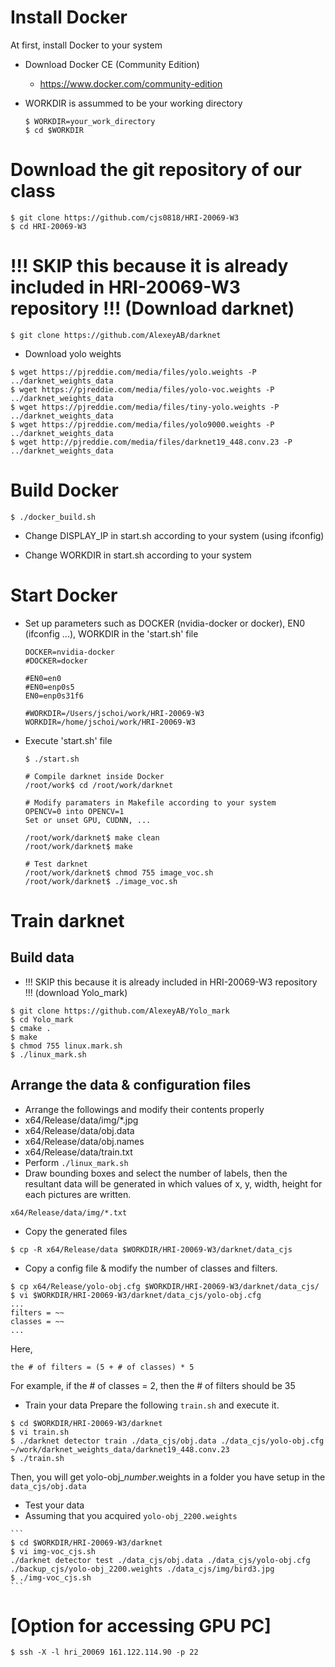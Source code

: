 # Install Docker
At first, install Docker to your system

* Download Docker CE (Community Edition)

  * https://www.docker.com/community-edition

* WORKDIR is assummed to be your working directory

  ```
  $ WORKDIR=your_work_directory
  $ cd $WORKDIR
  ```

# Download the git repository of our class
  ```
  $ git clone https://github.com/cjs0818/HRI-20069-W3
  $ cd HRI-20069-W3
  ```
  

#  !!! SKIP this because it is already included in HRI-20069-W3 repository !!!  (Download darknet)
  ```
  $ git clone https://github.com/AlexeyAB/darknet
  ```


 * Download yolo weights

  ```
  $ wget https://pjreddie.com/media/files/yolo.weights -P ../darknet_weights_data
  $ wget https://pjreddie.com/media/files/yolo-voc.weights -P ../darknet_weights_data
  $ wget https://pjreddie.com/media/files/tiny-yolo.weights -P ../darknet_weights_data
  $ wget https://pjreddie.com/media/files/yolo9000.weights -P ../darknet_weights_data
  $ wget http://pjreddie.com/media/files/darknet19_448.conv.23 -P ../darknet_weights_data
  ```


# Build Docker

  ```
  $ ./docker_build.sh
  ```
  
* Change DISPLAY_IP in start.sh according to your system (using ifconfig)

* Change WORKDIR in start.sh according to your system


# Start Docker

* Set up parameters such as DOCKER (nvidia-docker or docker), EN0 (ifconfig ...), WORKDIR in the 'start.sh' file

  ```
  DOCKER=nvidia-docker
  #DOCKER=docker

  #EN0=en0
  #EN0=enp0s5
  EN0=enp0s31f6
  
  #WORKDIR=/Users/jschoi/work/HRI-20069-W3
  WORKDIR=/home/jschoi/work/HRI-20069-W3
  ```

* Execute 'start.sh' file

  ```
  $ ./start.sh

  # Compile darknet inside Docker
  /root/work$ cd /root/work/darknet
  
  # Modify paramaters in Makefile according to your system
  OPENCV=0 into OPENCV=1
  Set or unset GPU, CUDNN, ...

  /root/work/darknet$ make clean
  /root/work/darknet$ make

  # Test darknet
  /root/work/darknet$ chmod 755 image_voc.sh
  /root/work/darknet$ ./image_voc.sh
  ```
  
# Train darknet
 ## Build data
  * !!! SKIP this because it is already included in HRI-20069-W3 repository !!! (download Yolo_mark)
  ```
  $ git clone https://github.com/AlexeyAB/Yolo_mark
  $ cd Yolo_mark
  $ cmake .
  $ make
  $ chmod 755 linux.mark.sh
  $ ./linux_mark.sh
  ```
 ## Arrange the data & configuration files
  * Arrange the followings and modify their contents properly
   * x64/Release/data/img/*.jpg
   * x64/Release/data/obj.data
   * x64/Release/data/obj.names
   * x64/Release/data/train.txt
  * Perform ```./linux_mark.sh```
   * Draw bounding boxes and select the number of labels, then the resultant data will be generated in which values of x, y, width, height for each pictures are written.
   ```
   x64/Release/data/img/*.txt
   ```

  * Copy the generated files
   ```
   $ cp -R x64/Release/data $WORKDIR/HRI-20069-W3/darknet/data_cjs
   ```
  * Copy a config file & modify the number of classes and filters.
   ```
   $ cp x64/Release/yolo-obj.cfg $WORKDIR/HRI-20069-W3/darknet/data_cjs/
   $ vi $WORKDIR/HRI-20069-W3/darknet/data_cjs/yolo-obj.cfg
   ...
   filters = ~~
   classes = ~~
   ...
   ```
   
   Here, 
   ```
   the # of filters = (5 + # of classes) * 5
   ```
   For example, if the # of classes = 2, then the # of filters should be 35
   
  * Train your data
   Prepare the following ```train.sh``` and execute it.
   ```
   $ cd $WORKDIR/HRI-20069-W3/darknet
   $ vi train.sh
   $ ./darknet detector train ./data_cjs/obj.data ./data_cjs/yolo-obj.cfg ~/work/darknet_weights_data/darknet19_448.conv.23
   $ ./train.sh
   
   ```
   
  Then, you will get yolo-obj_*number*.weights in a folder you have setup in the ```data_cjs/obj.data```


  * Test your data
   * Assuming that you acquired ```yolo-obj_2200.weights```

    ```
    $ cd $WORKDIR/HRI-20069-W3/darknet
    $ vi img-voc_cjs.sh
    ./darknet detector test ./data_cjs/obj.data ./data_cjs/yolo-obj.cfg ./backup_cjs/yolo-obj_2200.weights ./data_cjs/img/bird3.jpg
    $ ./img-voc_cjs.sh
    ```



# [Option for accessing GPU PC] 
  ```
  $ ssh -X -l hri_20069 161.122.114.90 -p 22
  ```